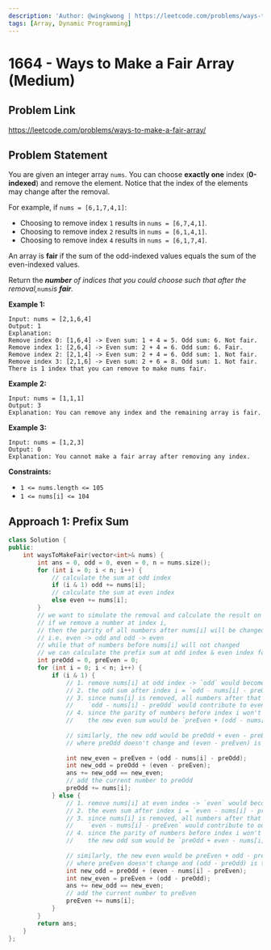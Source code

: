 ```yaml
---
description: 'Author: @wingkwong | https://leetcode.com/problems/ways-to-make-a-fair-array/'
tags: [Array, Dynamic Programming]
---
```


# 1664 - Ways to Make a Fair Array (Medium) 

## Problem Link

https://leetcode.com/problems/ways-to-make-a-fair-array/

## Problem Statement

You are given an integer array `nums`. You can choose **exactly one** index (**0-indexed**) and remove the element. Notice that the index of the elements may change after the removal.

For example, if `nums = [6,1,7,4,1]`:

- Choosing to remove index `1` results in `nums = [6,7,4,1]`.
- Choosing to remove index `2` results in `nums = [6,1,4,1]`.
- Choosing to remove index `4` results in `nums = [6,1,7,4]`.

An array is **fair** if the sum of the odd-indexed values equals the sum of the even-indexed values.

Return the ***number** of indices that you could choose such that after the removal,*`nums`*is **fair**.*

**Example 1:**

```
Input: nums = [2,1,6,4]
Output: 1
Explanation:
Remove index 0: [1,6,4] -> Even sum: 1 + 4 = 5. Odd sum: 6. Not fair.
Remove index 1: [2,6,4] -> Even sum: 2 + 4 = 6. Odd sum: 6. Fair.
Remove index 2: [2,1,4] -> Even sum: 2 + 4 = 6. Odd sum: 1. Not fair.
Remove index 3: [2,1,6] -> Even sum: 2 + 6 = 8. Odd sum: 1. Not fair.
There is 1 index that you can remove to make nums fair.
```

**Example 2:**

```
Input: nums = [1,1,1]
Output: 3
Explanation: You can remove any index and the remaining array is fair.
```

**Example 3:**

```
Input: nums = [1,2,3]
Output: 0
Explanation: You cannot make a fair array after removing any index.
```

**Constraints:**

- `1 <= nums.length <= 105`
- `1 <= nums[i] <= 104`

## Approach 1: Prefix Sum

<Tabs>
<TabItem value="cpp" label="C++">
<SolutionAuthor name="@wingkwong"/>

```cpp
class Solution {
public:
    int waysToMakeFair(vector<int>& nums) {
        int ans = 0, odd = 0, even = 0, n = nums.size();
        for (int i = 0; i < n; i++) {
            // calculate the sum at odd index
            if (i & 1) odd += nums[i];
            // calculate the sum at even index
            else even += nums[i];
        }
        // we want to simulate the removal and calculate the result on the fly
        // if we remove a number at index i, 
        // then the parity of all numbers after nums[i] will be changed
        // i.e. even -> odd and odd -> even
        // while that of numbers before nums[i] will not changed
        // we can calculate the prefix sum at odd index & even index for the calculation
        int preOdd = 0, preEven = 0;
        for (int i = 0; i < n; i++) {
            if (i & 1) {
                // 1. remove nums[i] at odd index -> `odd` would become `odd - nums[i]`
                // 2. the odd sum after index i = `odd - nums[i] - preOdd`
                // 3. since nums[i] is removed, all numbers after that will shift to the left by 1 position
                //    `odd - nums[i] - preOdd` would contribute to even sum
                // 4. since the parity of numbers before index i won't be changed,
                //    the new even sum would be `preEven + (odd - nums[i] - preOdd)`
                
                // similarly, the new odd would be preOdd + even - preEven
                // where preOdd doesn't change and (even - preEven) is the even sum after index i 
                
                int new_even = preEven + (odd - nums[i] - preOdd);
                int new_odd = preOdd + (even - preEven);
                ans += new_odd == new_even;
                // add the current number to preOdd
                preOdd += nums[i];
            } else {
                // 1. remove nums[i] at even index -> `even` would become `even - nums[i]`
                // 2. the even sum after index i = `even - nums[i] - preEven`
                // 3. since nums[i] is removed, all numbers after that will shift to the left by 1 position
                //    `even - nums[i] - preEven` would contribute to odd sum
                // 4. since the parity of numbers before index i won't be changed,
                //    the new odd sum would be `preOdd + even - nums[i] - preEven`
                
                // similarly, the new even would be preEven + odd - preOdd
                // where preEven doesn't change and (odd - preOdd) is the even sum after index i 
                int new_odd = preOdd + (even - nums[i] - preEven);
                int new_even = preEven + (odd - preOdd);
                ans += new_odd == new_even;
                // add the current number to preEven
                preEven += nums[i];
            }
        }
        return ans;
    }
};
```

</TabItem>
</Tabs>